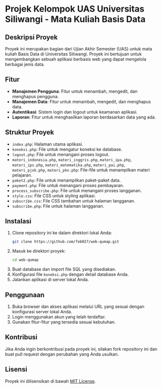 # Projek Kelompok UAS Universitas Siliwangi - Mata Kuliah Basis Data

## Deskripsi Proyek
Proyek ini merupakan bagian dari Ujian Akhir Semester (UAS) untuk mata kuliah Basis Data di Universitas Siliwangi. Proyek ini bertujuan untuk mengembangkan sebuah aplikasi berbasis web yang dapat mengelola berbagai jenis data.

## Fitur
- **Manajemen Pengguna**: Fitur untuk menambah, mengedit, dan menghapus pengguna.
- **Manajemen Data**: Fitur untuk menambah, mengedit, dan menghapus data.
- **Autentikasi**: Sistem login dan logout untuk keamanan aplikasi.
- **Laporan**: Fitur untuk menghasilkan laporan berdasarkan data yang ada.

## Struktur Proyek
- `index.php`: Halaman utama aplikasi.
- `koneksi.php`: File untuk mengatur koneksi ke database.
- `logout.php`: File untuk menangani proses logout.
- `materi_indonesia.php`, `materi_inggris.php`, `materi_ipa.php`, `materi_ips.php`, `materi_matematika.php`, `materi_pai.php`, `materi_pjok.php`, `materi_pkn.php`: File-file untuk menampilkan materi pelajaran.
- `paket2.php`: File untuk menampilkan paket-paket data.
- `payment.php`: File untuk menangani proses pembayaran.
- `process_subscribe.php`: File untuk menangani proses langganan.
- `style.css`: File CSS untuk styling aplikasi.
- `subscribe.css`: File CSS tambahan untuk halaman langganan.
- `subscribe.php`: File untuk halaman langganan.

## Instalasi
1. Clone repository ini ke dalam direktori lokal Anda:
   ```bash
   git clone https://github.com/feb027/web-qumap.git
   ```
2. Masuk ke direktori proyek:
   ```bash
   cd web-qumap
   ```
3. Buat database dan import file SQL yang disediakan.
4. Konfigurasi file `koneksi.php` dengan detail database Anda.
5. Jalankan aplikasi di server lokal Anda.

## Penggunaan
1. Buka browser dan akses aplikasi melalui URL yang sesuai dengan konfigurasi server lokal Anda.
2. Login menggunakan akun yang telah terdaftar.
3. Gunakan fitur-fitur yang tersedia sesuai kebutuhan.

## Kontribusi
Jika Anda ingin berkontribusi pada proyek ini, silakan fork repository ini dan buat pull request dengan perubahan yang Anda usulkan.

## Lisensi
Proyek ini dilisensikan di bawah [MIT License](LICENSE).
